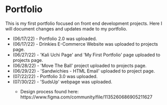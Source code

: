 # Portfolio
This is my first portfolio focused on front end development projects. Here I will document changes and updates made to my portfolio.

<ul>
           <li>(06/17/22) - Portfolio 2.0 was uploaded.</li>
           <li>(06/17/22) - Drinkies E-Commerce Website was uploaded to projects page.</li>
           <li>(06/27/22) - 'Kali Uchi Page' and 'My First Portfolio' page uploaded to projects page.</li>
           <li>(06/28/22) - 'Move The Ball' project uploaded to projects page.</li>
           <li>(06/29/22) - 'Sandwichies - HTML Email' uploaded to project page.</li>
           <li>(07/22/22) - Portfolio 3.0 was uploaded. </li>
           <li>(07/30/22) - 'SudsUp' webpage was uploaded. </li>
           <ul>
               <li> Design process found here: https://www.figma.com/community/file/1135260686905211627</li>
           </ul>
</ul>
